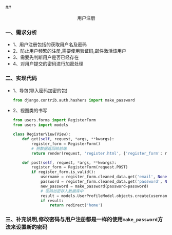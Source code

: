 ##<center>用户注册</center>

### 一、需求分析

* 1、用户注册包括的获取用户名及密码
* 2、防止用户频繁的注册,需要使用验证码,邮件激活该用户
* 3、需要先判断用户是否已经存在
* 4、对用户提交的密码进行加密处理

### 二、实现代码
* 1、导包(导入密码加密的包)

  ```py
  from django.contrib.auth.hashers import make_password
  ```

* 2、视图类的书写

  ```py
  from users.forms import RegisterForm
  from users import models

  class RegisterView(View):
      def get(self, request, *args, **kwargs):
          register_form = RegisterForm()
          # 把数据返回给前端
          return render(request, 'register.html', {'register_form': register_form})

      def post(self, request, *args, **kwargs):
          register_form = RegisterForm(request.POST)
          if register_form.is_valid():
              username = register_form.cleaned_data.get('email', None)
              password = register_form.cleaned_data.get('password', None)
              new_password = make_password(password=password)
              # 密码加密存入数据库中
              result = models.UserProfileModel.objects.create(username=username, email=username, password=new_password)
              if result:
                  return redirect('home')
  ```

### 三、补充说明,修改密码与用户注册都是一样的使用`make_password`方法来设置新的密码
